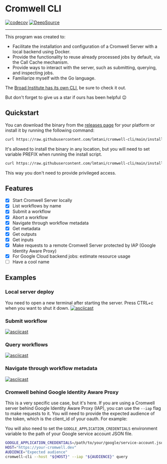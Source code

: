 # Cromwell CLI

[![codecov](https://codecov.io/gh/lmtani/cromwell-cli/branch/main/graph/badge.svg?token=IZHS203UA7)](https://codecov.io/gh/lmtani/cromwell-cli)
 [![DeepSource](https://deepsource.io/gh/lmtani/cromwell-cli.svg/?label=active+issues&show_trend=true&token=AqgzwJfwaA6RBPpVTGK11it0)](https://deepsource.io/gh/lmtani/cromwell-cli/?ref=repository-badge)

---

This program was created to:

- Facilitate the installation and configuration of a Cromwell Server with a local backend using Docker.
- Provide the functionality to reuse already processed jobs by default, via the Call Cache mechanism.
- Provide ways to interact with the server, such as submitting, querying, and inspecting jobs.
- Familiarize myself with the Go language.

The [Broad Institute has its own CLI](https://github.com/broadinstitute/cromshell), be sure to check it out.

But don't forget to give us a star if ours has been helpful 😉

## Quickstart

You can download the binary from the [releases page](https://github.com/lmtani/cromwell-cli/releases) for your platform or install it by running the following command:

```bash
curl https://raw.githubusercontent.com/lmtani/cromwell-cli/main/install.sh | bash
```

It's allowed to install the binary in any location, but you will need to set variable PREFIX when running the install script.

```bash
curl https://raw.githubusercontent.com/lmtani/cromwell-cli/main/install.sh | PREFIX=/home/taniguti/bin bash
```

This way you don't need to provide privileged access.

## Features

- [x] Start Cromwell Server locally
- [x] List workflows by name
- [x] Submit a workflow
- [x] Abort a workflow
- [x] Navigate through workflow metadata
- [x] Get metadata
- [x] Get outputs
- [x] Get inputs
- [x] Make requests to a remote Cromwell Server protected by IAP (Google Identity Aware Proxy)
- [x] For Google Cloud backend jobs: estimate resource usage
- [ ] Have a cool name

## Examples

### Local server deploy

You need to open a new terminal after starting the server. Press CTRL+c when you want to shut it down.
[![asciicast](https://asciinema.org/a/9oHGhq7t2CGpBMl3M0vicA67Q.svg)](https://asciinema.org/a/9oHGhq7t2CGpBMl3M0vicA67Q)

### Submit workflow

[![asciicast](https://asciinema.org/a/rSGGiYwAOITWNx4gX4Qtq8h8F.svg)](https://asciinema.org/a/rSGGiYwAOITWNx4gX4Qtq8h8F)

### Query workflows
[![asciicast](https://asciinema.org/a/JTQR8Va7bnHhYIZ5uxSWfZBse.svg)](https://asciinema.org/a/JTQR8Va7bnHhYIZ5uxSWfZBse)

### Navigate through workflow metadata

[![asciicast](https://asciinema.org/a/yxDZp4H2DYAWStjS2nPvsAIqM.svg)](https://asciinema.org/a/yxDZp4H2DYAWStjS2nPvsAIqM)


### Cromwell behind Google Identity Aware Proxy

This is a very specific use case, but it's here. If you are using a Cromwell server behind Google Identity Aware Proxy (IAP), you can use the `--iap` flag to make requests to it. You will need to provide the expected audience of the token, which is the client_id of your oauth. For example:

You will also need to set the `GOOGLE_APPLICATION_CREDENTIALS` environment variable to the path of your Google service account JSON file.

```bash
GOOGLE_APPLICATION_CREDENTIALS=/path/to/your/google/service-account.json
HOST="https://your-cromwell.dev"
AUDIENCE="Expected audience"
cromwell-cli --host "${HOST}" --iap "${AUDIENCE}" query
```
